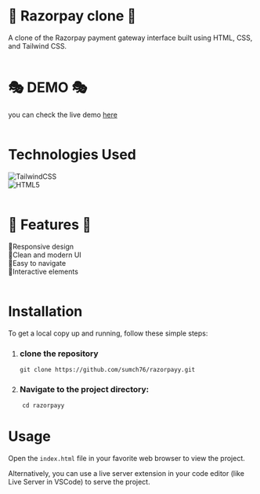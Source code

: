 # 🤩 Razorpay clone 🤩
A clone of the Razorpay payment gateway interface built using HTML, CSS, and Tailwind CSS.
</br></br>
# :performing_arts: DEMO :performing_arts:
you can check the live demo [here](https://sumitrazorpayclone.netlify.app/)
</br></br>

# Technologies Used

![TailwindCSS](https://img.shields.io/badge/tailwindcss-%2338B2AC.svg?style=for-the-badge&logo=tailwind-css&logoColor=white)</br>
![HTML5](https://img.shields.io/badge/html5-%23E34F26.svg?style=for-the-badge&logo=html5&logoColor=white)
</br> </br>
# 📝 Features 📝

🔎Responsive design  
🔎Clean and modern UI  
🔎Easy to navigate  
🔎Interactive elements  
</br>

# Installation
To get a local copy up and running, follow these simple steps:
1. ### clone the repository
    ```
    git clone https://github.com/sumch76/razorpayy.git
     ```
2. ### Navigate to the project directory:
```
    cd razorpayy
```

  # Usage
Open the `index.html` file in your favorite web browser to view the project.  


Alternatively, you can use a live server extension in your code editor (like Live Server in VSCode) to serve the project.


